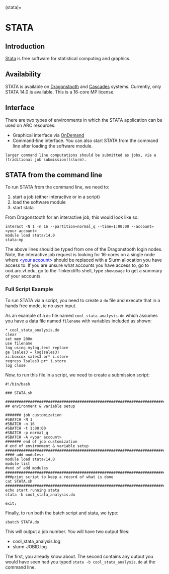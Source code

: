 (stata)=

# STATA

## Introduction

[Stata](https://www.stata.com/) is free software for statistical computing and graphics.   

## Availability

STATA is available on [Dragonstooth](www.arc.vt.edu/dragonstooth) and [Cascades](www.arc.vt.edu/cascades) systems.  Currently, only STATA 14.0 is available.  This is a 16-core MP license.

## Interface

There are two types of environments in which the STATA application can be used on ARC resources:
- Graphical interface via [OnDemand](ood)
- Command-line interface. You can also start STATA from the command line after loading the software module. 

```{note}
larger command line computations should be submitted as jobs, via a [traditional job submission](slurm).
```

## STATA from the command line

To run STATA from the command line, we need to:

1.  start a job (either interactive or in a script) 
2.  load the software module 
3.  start stata

From Dragonstooth for an interactive job, this would look like so:

```
interact -N 1 -n 16 --partition=normal_q --time=1:00:00 --account=<your account>
module load stata/14.0
stata-mp
```

The above lines should be typed from one of the Dragonstooth login nodes.  Note, the interactive job request is looking for 16-cores on a single node where <span style="color:blue"> \<your account\> </span> should be replaced with a Slurm allocation you have access to.  If you are unsure what accounts you have access to, go to ood.arc.vt.edu, go to the Tinkercliffs shell, type `showusage` to get a summary of your accounts.


### Full Script Example

To run STATA via a script, you need to create a `do` file and execute that in a hands free mode, ie no user input.

As an example of a `do` file named `cool_stata_analysis.do` which assumes you have a data file named `filename` with variables included as shown:

```
* cool_stata_analysis.do
clear
set mem 200m
use filename
log using mylog,text replace
ge lsales3 = log(sales3)
xi:boxcox sales3 pr* i.store
regress lsales3 pr* i.store
log close
```

Now, to run this file in a script, we need to create a submission script:

```
#!/bin/bash

### STATA.sh

###########################################################################
## environment & variable setup

####### job customization
#SBATCH -N 1
#SBATCH -n 16
#SBATCH -t 1:00:00
#SBATCH -p normal_q
#SBATCH -A <your account>
####### end of job customization
# end of environment & variable setup
###########################################################################
#### add modules:
module load stata/14.0
module list
#end of add modules
###########################################################################
###print script to keep a record of what is done
cat STATA.sh
###########################################################################
echo start running stata
stata -b cool_stata_analysis.do

exit;
```

Finally, to run both the batch script and stata, we type:

```
sbatch STATA.do
```

This will output a job number.  You will have two output files:  

+ cool_stata_analysis.log
+ slurm-JOBID.log

The first, you already know about.  The second contains any output you would have seen had you typed `stata -b cool_stata_analysis.do` at the command line.


